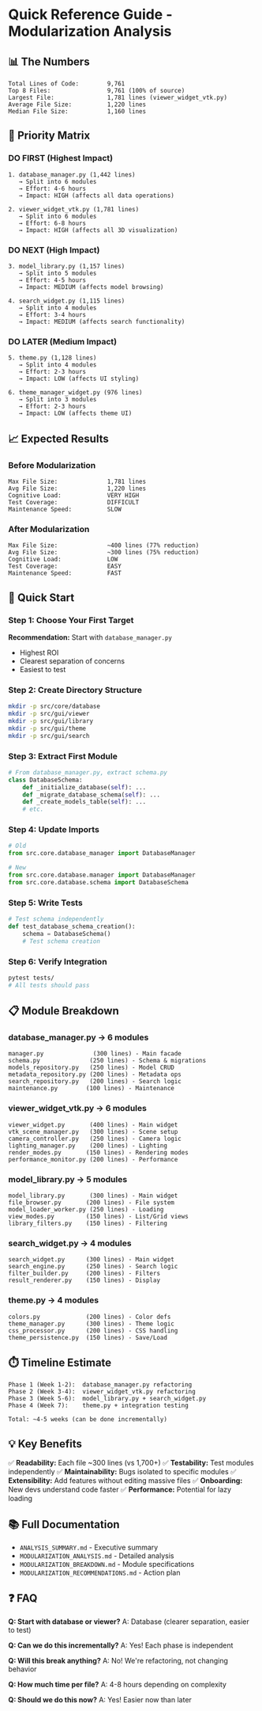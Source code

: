 # Quick Reference Guide - Modularization Analysis

## 📊 The Numbers

```
Total Lines of Code:        9,761
Top 8 Files:                9,761 (100% of source)
Largest File:               1,781 lines (viewer_widget_vtk.py)
Average File Size:          1,220 lines
Median File Size:           1,160 lines
```

## 🎯 Priority Matrix

### DO FIRST (Highest Impact)
```
1. database_manager.py (1,442 lines)
   → Split into 6 modules
   → Effort: 4-6 hours
   → Impact: HIGH (affects all data operations)

2. viewer_widget_vtk.py (1,781 lines)
   → Split into 6 modules
   → Effort: 6-8 hours
   → Impact: HIGH (affects all 3D visualization)
```

### DO NEXT (High Impact)
```
3. model_library.py (1,157 lines)
   → Split into 5 modules
   → Effort: 4-5 hours
   → Impact: MEDIUM (affects model browsing)

4. search_widget.py (1,115 lines)
   → Split into 4 modules
   → Effort: 3-4 hours
   → Impact: MEDIUM (affects search functionality)
```

### DO LATER (Medium Impact)
```
5. theme.py (1,128 lines)
   → Split into 4 modules
   → Effort: 2-3 hours
   → Impact: LOW (affects UI styling)

6. theme_manager_widget.py (976 lines)
   → Split into 3 modules
   → Effort: 2-3 hours
   → Impact: LOW (affects theme UI)
```

## 📈 Expected Results

### Before Modularization
```
Max File Size:              1,781 lines
Avg File Size:              1,220 lines
Cognitive Load:             VERY HIGH
Test Coverage:              DIFFICULT
Maintenance Speed:          SLOW
```

### After Modularization
```
Max File Size:              ~400 lines (77% reduction)
Avg File Size:              ~300 lines (75% reduction)
Cognitive Load:             LOW
Test Coverage:              EASY
Maintenance Speed:          FAST
```

## 🚀 Quick Start

### Step 1: Choose Your First Target
**Recommendation:** Start with `database_manager.py`
- Highest ROI
- Clearest separation of concerns
- Easiest to test

### Step 2: Create Directory Structure
```bash
mkdir -p src/core/database
mkdir -p src/gui/viewer
mkdir -p src/gui/library
mkdir -p src/gui/theme
mkdir -p src/gui/search
```

### Step 3: Extract First Module
```python
# From database_manager.py, extract schema.py
class DatabaseSchema:
    def _initialize_database(self): ...
    def _migrate_database_schema(self): ...
    def _create_models_table(self): ...
    # etc.
```

### Step 4: Update Imports
```python
# Old
from src.core.database_manager import DatabaseManager

# New
from src.core.database.manager import DatabaseManager
from src.core.database.schema import DatabaseSchema
```

### Step 5: Write Tests
```python
# Test schema independently
def test_database_schema_creation():
    schema = DatabaseSchema()
    # Test schema creation
```

### Step 6: Verify Integration
```bash
pytest tests/
# All tests should pass
```

## 📋 Module Breakdown

### database_manager.py → 6 modules
```
manager.py              (300 lines) - Main facade
schema.py              (250 lines) - Schema & migrations
models_repository.py   (250 lines) - Model CRUD
metadata_repository.py (200 lines) - Metadata ops
search_repository.py   (200 lines) - Search logic
maintenance.py        (100 lines) - Maintenance
```

### viewer_widget_vtk.py → 6 modules
```
viewer_widget.py       (400 lines) - Main widget
vtk_scene_manager.py   (300 lines) - Scene setup
camera_controller.py   (250 lines) - Camera logic
lighting_manager.py    (200 lines) - Lighting
render_modes.py       (150 lines) - Rendering modes
performance_monitor.py (200 lines) - Performance
```

### model_library.py → 5 modules
```
model_library.py       (300 lines) - Main widget
file_browser.py       (200 lines) - File system
model_loader_worker.py (250 lines) - Loading
view_modes.py         (150 lines) - List/Grid views
library_filters.py    (150 lines) - Filtering
```

### search_widget.py → 4 modules
```
search_widget.py      (300 lines) - Main widget
search_engine.py      (250 lines) - Search logic
filter_builder.py     (200 lines) - Filters
result_renderer.py    (150 lines) - Display
```

### theme.py → 4 modules
```
colors.py             (200 lines) - Color defs
theme_manager.py      (300 lines) - Theme logic
css_processor.py      (200 lines) - CSS handling
theme_persistence.py  (150 lines) - Save/Load
```

## ⏱️ Timeline Estimate

```
Phase 1 (Week 1-2):  database_manager.py refactoring
Phase 2 (Week 3-4):  viewer_widget_vtk.py refactoring
Phase 3 (Week 5-6):  model_library.py + search_widget.py
Phase 4 (Week 7):    theme.py + integration testing

Total: ~4-5 weeks (can be done incrementally)
```

## 💡 Key Benefits

✅ **Readability:** Each file ~300 lines (vs 1,700+)
✅ **Testability:** Test modules independently
✅ **Maintainability:** Bugs isolated to specific modules
✅ **Extensibility:** Add features without editing massive files
✅ **Onboarding:** New devs understand code faster
✅ **Performance:** Potential for lazy loading

## 📚 Full Documentation

- `ANALYSIS_SUMMARY.md` - Executive summary
- `MODULARIZATION_ANALYSIS.md` - Detailed analysis
- `MODULARIZATION_BREAKDOWN.md` - Module specifications
- `MODULARIZATION_RECOMMENDATIONS.md` - Action plan

## ❓ FAQ

**Q: Start with database or viewer?**
A: Database (clearer separation, easier to test)

**Q: Can we do this incrementally?**
A: Yes! Each phase is independent

**Q: Will this break anything?**
A: No! We're refactoring, not changing behavior

**Q: How much time per file?**
A: 4-8 hours depending on complexity

**Q: Should we do this now?**
A: Yes! Easier now than later

